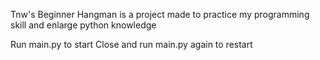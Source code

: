 Tnw's Beginner Hangman is a project made to practice my programming skill and enlarge python knowledge

Run main.py to start
Close and run main.py again to restart

